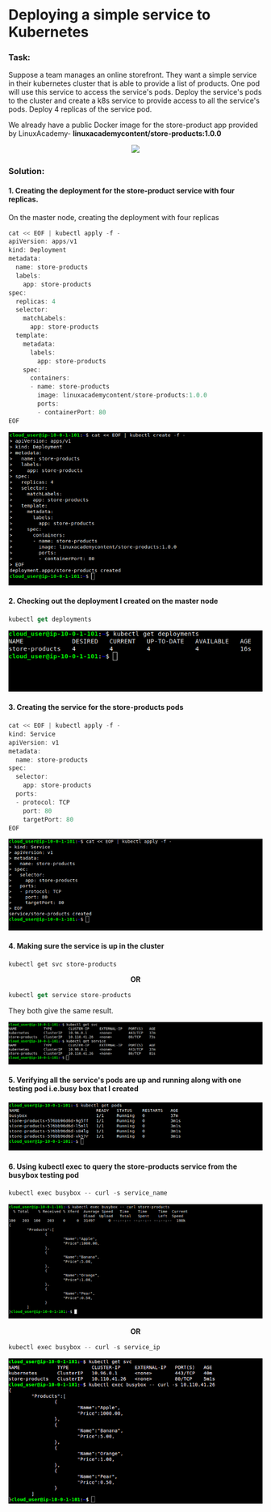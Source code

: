 # Deploying a simple service to Kubernetes

<h3>Task:</h3>

Suppose a team manages an online storefront. They want a simple service in their kubernetes cluster that is able to provide a list of products. One pod will use this service to access the service's pods. Deploy the service's pods to the cluster and create a k8s service to provide access to all the service's pods. Deploy 4 replicas of the service pod.

We already have a public Docker image for the store-product app provided by LinuxAcademy- <b>linuxacademycontent/store-products:1.0.0</b>

<p align="center">
  <img src="https://github.com/Nikhil2408/Demo/blob/master/images/service%20in%20k8s.png">
</p>

<h3> Solution: </h3>

<h4> 1. Creating the deployment for the store-product service with four replicas.</h4>

On the master node, creating the deployment with four replicas

```javascript
cat << EOF | kubectl apply -f -
apiVersion: apps/v1
kind: Deployment
metadata:
  name: store-products
  labels:
    app: store-products
spec:
  replicas: 4
  selector:
    matchLabels:
      app: store-products
  template:
    metadata:
      labels:
        app: store-products
    spec:
      containers:
      - name: store-products
        image: linuxacademycontent/store-products:1.0.0
        ports:
        - containerPort: 80
EOF
```
![](images/1.png)

<h4> 2. Checking out the deployment I created on the master node </h4>

```javascript
kubectl get deployments
```
![](images/2.png)

<h4> 3. Creating the service for the store-products pods </h4>

```javascript
cat << EOF | kubectl apply -f -
kind: Service
apiVersion: v1
metadata:
  name: store-products
spec:
  selector:
    app: store-products
  ports:
  - protocol: TCP
    port: 80
    targetPort: 80
EOF
```
![](images/3.png)

<h4> 4. Making sure the service is up in the cluster </h4>

```javascipt
kubectl get svc store-products
```
<p align="center"><b> OR </b></p>

```javascript
kubectl get service store-products
```

They both give the same result.
  
![](images/4.png)

<h4> 5. Verifying all the service's pods are up and running along with one testing pod i.e.busy box that I created </h4>

![](images/5.png)

<h4> 6. Using kubectl exec to query the store-products service from the busybox testing pod </h4>

```javascript
kubectl exec busybox -- curl -s service_name
```
![](images/6.png)

<p align="center"><b> OR </b></p>

```javascript
kubectl exec busybox -- curl -s service_ip
```
![](images/8.png)




